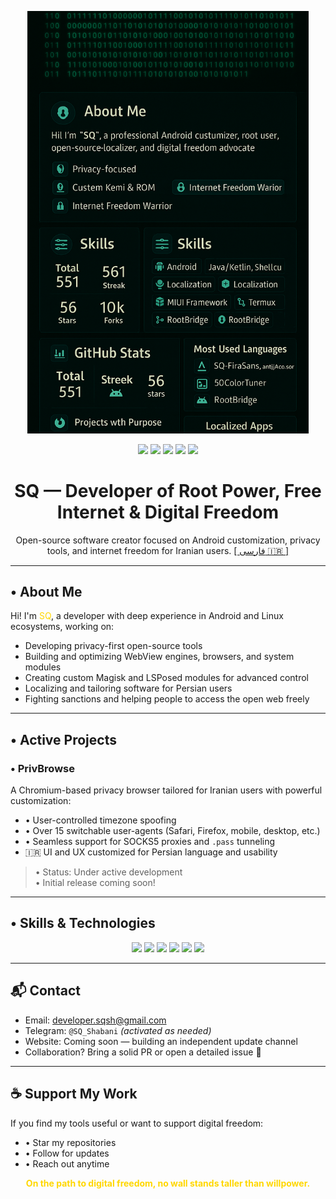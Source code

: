 <p align="center">
  <img src="images/banner.png" alt="SQ Banner" width="450"/>
</p>

<p align="center">
  <img src="https://img.shields.io/badge/Shell%2FBash-40%25-brightgreen?style=flat-square"/>
  <img src="https://img.shields.io/badge/Kotlin%2FJava-25%25-blue?style=flat-square"/>
  <img src="https://img.shields.io/badge/C%2FC%2B%2B%20(Kernel)-15%25-red?style=flat-square"/>
  <img src="https://img.shields.io/badge/HTML%2FCSS%2FJS-10%25-yellow?style=flat-square"/>
  <img src="https://img.shields.io/badge/Other-5%25-gray?style=flat-square"/>
</p>

<h1 align="center"> SQ — Developer of Root Power, Free Internet & Digital Freedom</h1>
<p align="center">
Open-source software creator focused on Android customization, privacy tools, and internet freedom for Iranian users.  
<a href="https://github.com/SQSh1/SQSh1/blob/main/README-fa.md">[ فارسی 🇮🇷 ]</a>
</p>

---

## • About Me

Hi! I'm <span style="color: #FFD700">SQ</span>, a developer with deep experience in Android and Linux ecosystems, working on:

- Developing privacy-first open-source tools
- Building and optimizing WebView engines, browsers, and system modules
- Creating custom Magisk and LSPosed modules for advanced control
- Localizing and tailoring software for Persian users
- Fighting sanctions and helping people to access the open web freely

---

## • Active Projects

### • PrivBrowse

A Chromium-based privacy browser tailored for Iranian users with powerful customization:

- • User-controlled timezone spoofing
- • Over 15 switchable user-agents (Safari, Firefox, mobile, desktop, etc.)
- • Seamless support for SOCKS5 proxies and `.pass` tunneling
- 🇮🇷 UI and UX customized for Persian language and usability
> • Status: Under active development  
> • Initial release coming soon!

---

## • Skills & Technologies

<p align="center">
  <img src="https://img.shields.io/badge/Android-3DDC84?style=for-the-badge&logo=android&logoColor=white"/>
  <img src="https://img.shields.io/badge/Magisk-00AF9C?style=for-the-badge&logo=android&logoColor=white"/>
  <img src="https://img.shields.io/badge/LSPosed-1E90FF?style=for-the-badge"/>
  <img src="https://img.shields.io/badge/Chromium-4285F4?style=for-the-badge&logo=Google-Chrome&logoColor=white"/>
  <img src="https://img.shields.io/badge/Linux-FCC624?style=for-the-badge&logo=linux&logoColor=black"/>
  <img src="https://img.shields.io/badge/GitHub-181717?style=for-the-badge&logo=github&logoColor=white"/>
</p>

---

## 📬 Contact

- Email: [developer.sqsh@gmail.com](mailto:developer.sqsh@gmail.com)
- Telegram: `@SQ_Shabani` *(activated as needed)*
- Website: Coming soon — building an independent update channel
- Collaboration? Bring a solid PR or open a detailed issue 💪

---

## ☕ Support My Work

If you find my tools useful or want to support digital freedom:

- • Star my repositories
- • Follow for updates
- • Reach out anytime

<p align="center"><b><span style="color: #FFD700">On the path to digital freedom, no wall stands taller than willpower.</span></b></p>
